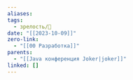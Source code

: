```yaml
---
aliases: 
tags:
  - зрелость/🌱
date: "[[2023-10-09]]"
zero-link:
  - "[[00 Разработка]]"
parents:
  - "[[Java конференция Joker|joker]]"
linked: []
---
```

